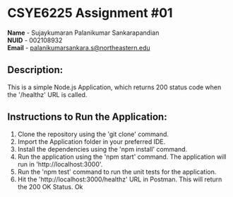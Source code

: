 # CSYE6225 Assignment #01

**Name**  - Sujaykumaran Palanikumar Sankarapandian<br/>
**NUID**  - 002108932<br/>
**Email** - palanikumarsankara.s@northeastern.edu 

## Description:

This is a simple Node.js Application, which returns 200 status code when the '/healthz' URL is called. 

## Instructions to Run the Application:

1. Clone the repository using the 'git clone' command.
2. Import the Application folder in your preferred IDE.
3. Install the dependencies using the 'npm install' command.
4. Run the application using the 'npm start' command. The application will run in 'http://localhost:3000'.
5. Run the 'npm test' command to run the unit tests for the application.
6. Hit the 'http://localhost:3000/healthz' URL in Postman. This will return the 200 OK Status. Ok
